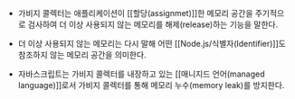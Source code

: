 - 가비지 콜렉터는 애플리케이션이 [[할당(assignmet)]]한 메모리 공간을 주기적으로 검사하여 더 이상 사용되지 않는 메모리를 해제(release)하는 기능을 말한다.
- 더 이상 사용되지 않는 메모리는 다시 말해 어떤 [[Node.js/식별자(Identifier)]]도 참조하지 않는 메모리 공간을 의미한다.

- 자바스크립트는 가비지 콜렉터를 내장하고 있는 [[매니지드 언어(managed language)]]로서 가비지 콜렉터를 통해 메모리 누수(memory leak)를 방지한다.